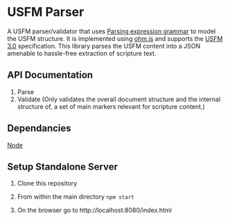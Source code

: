 # USFM Parser

A USFM parser/validator that uses [Parsing expression grammar](https://en.wikipedia.org/wiki/Parsing_expression_grammar) to model the USFM structure. It is implemented using [ohm.js](https://ohmlang.github.io/) and supports the [USFM 3.0](https://github.com/ubsicap/usfm/releases/tag/v3.0.0) specification. This library parses the USFM content into a JSON amenable to hassle-free extraction of scripture text.

## API Documentation
1. Parse
2. Validate
(Only validates the overall document structure and the internal structure of, a set of main markers relevant for scripture content.)

## Dependancies
[Node](https://nodejs.org/en/download/)


## Setup Standalone Server
1. Clone this repository
2. From within the main directory
`npm start`
 
3. On the browser go to http://localhost:8080/index.html
 
